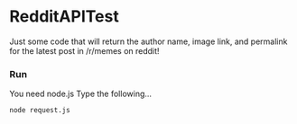 # RedditAPITest
Just some code that will return the author name, image link, and permalink for the latest post in /r/memes on reddit!

### Run
You need node.js
Type the following...
```
node request.js
```